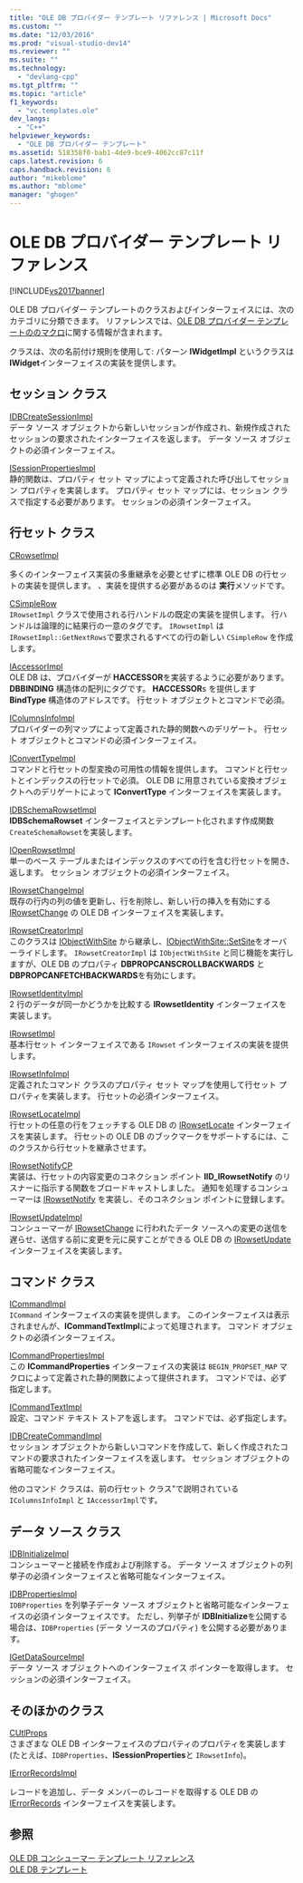 ```yaml
---
title: "OLE DB プロバイダー テンプレート リファレンス | Microsoft Docs"
ms.custom: ""
ms.date: "12/03/2016"
ms.prod: "visual-studio-dev14"
ms.reviewer: ""
ms.suite: ""
ms.technology: 
  - "devlang-cpp"
ms.tgt_pltfrm: ""
ms.topic: "article"
f1_keywords: 
  - "vc.templates.ole"
dev_langs: 
  - "C++"
helpviewer_keywords: 
  - "OLE DB プロバイダー テンプレート"
ms.assetid: 518358f0-bab1-4de9-bce9-4062cc87c11f
caps.latest.revision: 6
caps.handback.revision: 6
author: "mikeblome"
ms.author: "mblome"
manager: "ghogen"
---
```

# OLE DB プロバイダー テンプレート リファレンス
[!INCLUDE[vs2017banner](../../assembler/inline/includes/vs2017banner.md)]

OLE DB プロバイダー テンプレートのクラスおよびインターフェイスには、次のカテゴリに分類できます。  リファレンスでは、[OLE DB プロバイダー テンプレートののマクロ](../../data/oledb/macros-for-ole-db-provider-templates.md)に関する情報が含まれます。  
  
 クラスは、次の名前付け規則を使用して: パターン **IWidgetImpl** というクラスは **IWidget**インターフェイスの実装を提供します。  
  
## セッション クラス  
 [IDBCreateSessionImpl](../../data/oledb/idbcreatesessionimpl-class.md)  
 データ ソース オブジェクトから新しいセッションが作成され、新規作成されたセッションの要求されたインターフェイスを返します。  データ ソース オブジェクトの必須インターフェイス。  
  
 [ISessionPropertiesImpl](../../data/oledb/isessionpropertiesimpl-class.md)  
 静的関数は、プロパティ セット マップによって定義された呼び出してセッション プロパティを実装します。  プロパティ セット マップには、セッション クラスで指定する必要があります。  セッションの必須インターフェイス。  
  
## 行セット クラス  
 [CRowsetImpl](../../data/oledb/crowsetimpl-class.md)  
  
 多くのインターフェイス実装の多重継承を必要とせずに標準 OLE DB の行セットの実装を提供します。  、実装を提供する必要があるのは **実行**メソッドです。  
  
 [CSimpleRow](../Topic/CSimpleRow%20Class.md)  
 `IRowsetImpl` クラスで使用される行ハンドルの既定の実装を提供します。  行ハンドルは論理的に結果行の一意のタグです。  `IRowsetImpl` は `IRowsetImpl::GetNextRows`で要求されるすべての行の新しい `CSimpleRow` を作成します。  
  
 [IAccessorImpl](../../data/oledb/iaccessorimpl-class.md)  
 OLE DB は、プロバイダーが **HACCESSOR**を実装するように必要があります。**DBBINDING** 構造体の配列にタグです。  **HACCESSOR**s を提供します **BindType** 構造体のアドレスです。  行セット オブジェクトとコマンドで必須。  
  
 [IColumnsInfoImpl](../../data/oledb/icolumnsinfoimpl-class.md)  
 プロバイダーの列マップによって定義された静的関数へのデリゲート。  行セット オブジェクトとコマンドの必須インターフェイス。  
  
 [IConvertTypeImpl](../../data/oledb/iconverttypeimpl-class.md)  
 コマンドと行セットの型変換の可用性の情報を提供します。  コマンドと行セットとインデックスの行セットで必須。  OLE DB に用意されている変換オブジェクトへのデリゲートによって **IConvertType** インターフェイスを実装します。  
  
 [IDBSchemaRowsetImpl](../../data/oledb/idbschemarowsetimpl-class.md)  
 **IDBSchemaRowset** インターフェイスとテンプレート化されます作成関数 `CreateSchemaRowset`を実装します。  
  
 [IOpenRowsetImpl](../../data/oledb/iopenrowsetimpl-class.md)  
 単一のベース テーブルまたはインデックスのすべての行を含む行セットを開き、返します。  セッション オブジェクトの必須インターフェイス。  
  
 [IRowsetChangeImpl](../../data/oledb/irowsetchangeimpl-class.md)  
 既存の行内の列の値を更新し、行を削除し、新しい行の挿入を有効にする [IRowsetChange](https://msdn.microsoft.com/en-us/library/ms715790.aspx) の OLE DB インターフェイスを実装します。  
  
 [IRowsetCreatorImpl](../Topic/IRowsetCreatorImpl%20Class.md)  
 このクラスは [IObjectWithSite](http://msdn.microsoft.com/library/windows/desktop/ms693765) から継承し、[IObjectWithSite::SetSite](http://msdn.microsoft.com/library/windows/desktop/ms683869)をオーバーライドします。  `IRowsetCreatorImpl` は `IObjectWithSite` と同じ機能を実行しますが、OLE DB のプロパティ **DBPROPCANSCROLLBACKWARDS** と **DBPROPCANFETCHBACKWARDS**を有効にします。  
  
 [IRowsetIdentityImpl](../Topic/IRowsetIdentityImpl%20Class.md)  
 2 行のデータが同一かどうかを比較する **IRowsetIdentity** インターフェイスを実装します。  
  
 [IRowsetImpl](../Topic/IRowsetImpl%20Class.md)  
 基本行セット インターフェイスである `IRowset` インターフェイスの実装を提供します。  
  
 [IRowsetInfoImpl](../Topic/IRowsetInfoImpl%20Class.md)  
 定義されたコマンド クラスのプロパティ セット マップを使用して行セット プロパティを実装します。  行セットの必須インターフェイス。  
  
 [IRowsetLocateImpl](../../data/oledb/irowsetlocateimpl-class.md)  
 行セットの任意の行をフェッチする OLE DB の [IRowsetLocate](https://msdn.microsoft.com/en-us/library/ms721190.aspx) インターフェイスを実装します。  行セットの OLE DB のブックマークをサポートするには、このクラスから行セットを継承させます。  
  
 [IRowsetNotifyCP](../../data/oledb/irowsetnotifycp-class.md)  
 実装は、行セットの内容変更のコネクション ポイント **IID\_IRowsetNotify** のリスナーに指示する関数をブロードキャストしました。  通知を処理するコンシューマーは [IRowsetNotify](https://msdn.microsoft.com/en-us/library/ms712959.aspx) を実装し、そのコネクション ポイントに登録します。  
  
 [IRowsetUpdateImpl](../Topic/IRowsetUpdateImpl%20Class.md)  
 コンシューマーが [IRowsetChange](https://msdn.microsoft.com/en-us/library/ms715790.aspx) に行われたデータ ソースへの変更の送信を遅らせ、送信する前に変更を元に戻すことができる OLE DB の [IRowsetUpdate](https://msdn.microsoft.com/en-us/library/ms714401.aspx) インターフェイスを実装します。  
  
## コマンド クラス  
 [ICommandImpl](../Topic/ICommandImpl%20Class.md)  
 `ICommand` インターフェイスの実装を提供します。  このインターフェイスは表示されませんが、**ICommandTextImpl**によって処理されます。  コマンド オブジェクトの必須インターフェイス。  
  
 [ICommandPropertiesImpl](../../data/oledb/icommandpropertiesimpl-class.md)  
 この **ICommandProperties** インターフェイスの実装は `BEGIN_PROPSET_MAP` マクロによって定義された静的関数によって提供されます。  コマンドでは、必ず指定します。  
  
 [ICommandTextImpl](../../data/oledb/icommandtextimpl-class.md)  
 設定、コマンド テキスト ストアを返します。  コマンドでは、必ず指定します。  
  
 [IDBCreateCommandImpl](../../data/oledb/idbcreatecommandimpl-class.md)  
 セッション オブジェクトから新しいコマンドを作成して、新しく作成されたコマンドの要求されたインターフェイスを返します。  セッション オブジェクトの省略可能なインターフェイス。  
  
 他のコマンド クラスは、前の行セット クラス"で説明されている `IColumnsInfoImpl` と `IAccessorImpl`です。  
  
## データ ソース クラス  
 [IDBInitializeImpl](../Topic/IDBInitializeImpl%20Class.md)  
 コンシューマーと接続を作成および削除する。  データ ソース オブジェクトの列挙子の必須インターフェイスと省略可能なインターフェイス。  
  
 [IDBPropertiesImpl](../../data/oledb/idbpropertiesimpl-class.md)  
 `IDBProperties` を列挙子データ ソース オブジェクトと省略可能なインターフェイスの必須インターフェイスです。  ただし、列挙子が **IDBInitialize**を公開する場合は、`IDBProperties` \(データ ソースのプロパティ\) を公開する必要があります。  
  
 [IGetDataSourceImpl](../../data/oledb/igetdatasourceimpl-class.md)  
 データ ソース オブジェクトへのインターフェイス ポインターを取得します。  セッションの必須インターフェイス。  
  
## そのほかのクラス  
 [CUtlProps](../../data/oledb/cutlprops-class.md)  
 さまざまな OLE DB インターフェイスのプロパティのプロパティを実装します \(たとえば、`IDBProperties`、**ISessionProperties**と `IRowsetInfo`\)。  
  
 [IErrorRecordsImpl](../../data/oledb/ierrorrecordsimpl-class.md)  
  
 レコードを追加し、データ メンバーのレコードを取得する OLE DB の [IErrorRecords](https://msdn.microsoft.com/en-us/library/ms718112.aspx) インターフェイスを実装します。  
  
## 参照  
 [OLE DB コンシューマー テンプレート リファレンス](../../data/oledb/ole-db-consumer-templates-reference.md)   
 [OLE DB テンプレート](../Topic/OLE%20DB%20Templates.md)